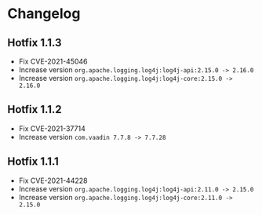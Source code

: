 # Changelog

## Hotfix 1.1.3

* Fix CVE-2021-45046
* Increase version `org.apache.logging.log4j:log4j-api:2.15.0 -> 2.16.0`
* Increase version `org.apache.logging.log4j:log4j-core:2.15.0 -> 2.16.0`

## Hotfix 1.1.2

* Fix CVE-2021-37714
* Increase version `com.vaadin 7.7.8 -> 7.7.28`

## Hotfix 1.1.1

* Fix  CVE-2021-44228
* Increase version `org.apache.logging.log4j:log4j-api:2.11.0 -> 2.15.0`
* Increase version `org.apache.logging.log4j:log4j-core:2.11.0 -> 2.15.0`